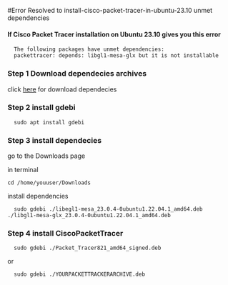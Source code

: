 #Error Resolved to install-cisco-packet-tracer-in-ubuntu-23.10 unmet dependencies

#### If Cisco Packet Tracer installation on Ubuntu 23.10 gives you this error

```
  The following packages have unmet dependencies:
  packettracer: depends: libgl1-mesa-glx but it is not installable
```

### Step 1 Download dependecies archives
  click [here](https://github.com/PetrusNoleto/error-in-install-cisco-packet-tracer-in-ubuntu-23.10---guide-instalation/releases/tag/CiscoPacketTracerFixUnmetDependenciesUbuntu23.10) for download dependecies


### Step 2 install gdebi

```
  sudo apt install gdebi
```
### Step 3 install dependecies
  go to the Downloads page
  
  in terminal
  ```
  cd /home/youuser/Downloads
  ```
  install dependencies
  ```
    sudo gdebi ./libegl1-mesa_23.0.4-0ubuntu1.22.04.1_amd64.deb ./libgl1-mesa-glx_23.0.4-0ubuntu1.22.04.1_amd64.deb
  ```
### Step 4 install CiscoPacketTracer
  ```
    sudo gdebi ./Packet_Tracer821_amd64_signed.deb 
  ```
  
  or
  
  ```
    sudo gdebi ./YOURPACKETTRACKERARCHIVE.deb 
  ```
